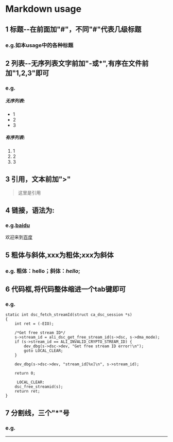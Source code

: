 # Markdown usage
## 1 标题--在前面加"#"，不同"#"代表几级标题
### e.g.如本usage中的各种标题
## 2 列表--无序列表文字前加"-或*",有序在文件前加"1,2,3"即可
### e.g.
##### 无序列表:
* 1
* 2
* 3
##### 有序列表:
1. 1
2. 2
3. 3
## 3 引用，文本前加">"
> 这里是引用
## 4 链接，语法为:[]()
### e.g.[baidu](http://baidu.com)
欢迎来到[百度](http://baidu.com)
## 5 粗体与斜体,**xxx**为粗体;*xxx*为斜体
### e.g. 粗体：**hello**；斜体：*hello*;  
## 6 代码框,将代码整体缩进一个tab键即可
### e.g.
 	static int dsc_fetch_streamId(struct ca_dsc_session *s)
 	{
		int ret = (-EIO);
	
		/*Get free stream ID*/
		s->stream_id = ali_dsc_get_free_stream_id(s->dsc, s->dma_mode);
		if (s->stream_id == ALI_INVALID_CRYPTO_STREAM_ID) {
			dev_dbg(s->dsc->dev, "Get free stream ID error!\n");
			goto LOCAL_CLEAR;
		}
	
		dev_dbg(s->dsc->dev, "stream_id[%x]\n", s->stream_id);
	
		return 0;
	
		 LOCAL_CLEAR:
		dsc_free_streamid(s);
		return ret;
 	}
## 7 分割线，三个"*"号
### e.g.
***